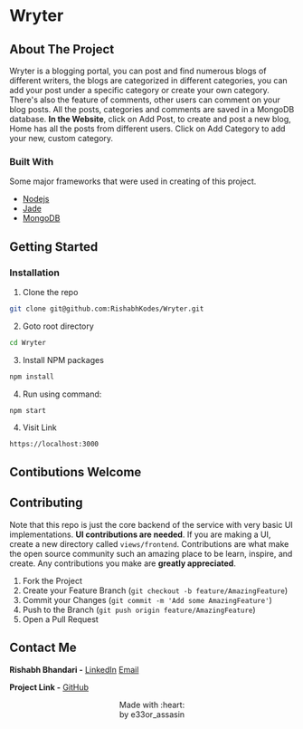 # Wryter

<!-- ABOUT THE PROJECT -->
## About The Project

Wryter is a blogging portal, you can post and find numerous blogs of different writers, the blogs are categorized in different categories, you can add your post under a specific category or create your own category. There's also the feature of comments, other users can comment on your blog posts. All the posts, categories and comments are saved in a MongoDB database.
**In the Website**, click on Add Post, to create and post a new blog, Home has all the posts from different users. Click on Add Category to add your new, custom category.
### Built With
Some major frameworks that were used in creating of this project.
* [Nodejs](https://nodejs.org/en/)
* [Jade](http://jade-lang.com/)
* [MongoDB](https://www.mongodb.com/)


<!-- GETTING STARTED -->
## Getting Started

### Installation

1. Clone the repo
```sh
git clone git@github.com:RishabhKodes/Wryter.git
```
2. Goto root directory
```sh
cd Wryter
```
3. Install NPM packages
```sh
npm install
```
4. Run using command:
```JS
npm start
```
4. Visit Link
```sh
https://localhost:3000
```

<!-- CONTRIBUTING -->
## Contibutions Welcome


## Contributing

Note that this repo is just the core backend of the service with very basic UI implementations. **UI contributions are needed**. If you are making a UI, create a new directory called `views/frontend`.
Contributions are what make the open source community such an amazing place to be learn, inspire, and create. Any contributions you make are **greatly appreciated**.

1. Fork the Project
2. Create your Feature Branch (`git checkout -b feature/AmazingFeature`)
3. Commit your Changes (`git commit -m 'Add some AmazingFeature'`)
4. Push to the Branch (`git push origin feature/AmazingFeature`)
5. Open a Pull Request


<!-- CONTACT -->
## Contact Me

**Rishabh Bhandari -** [LinkedIn](https://www.linkedin.com/in/rishabh-bhandari-ba5778168/)
[Email](rishabhbhandari6@gmail.com)

**Project Link -** [GitHub](https://github.com/RishabhKodes/Login-System)

<p align="center">
Made with :heart: <br>
by e33or_assasin
</p>

